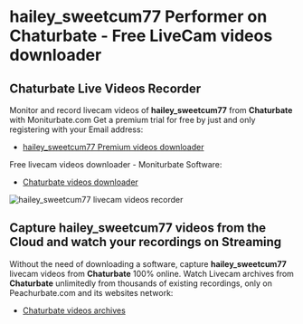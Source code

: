 # hailey_sweetcum77 Performer on Chaturbate - Free LiveCam videos downloader

## Chaturbate Live Videos Recorder

Monitor and record livecam videos of **hailey_sweetcum77** from **Chaturbate** with Moniturbate.com
Get a premium trial for free by just and only registering with your Email address:
* [hailey_sweetcum77 Premium videos downloader](https://moniturbate.com/request-demo-licence-key.html)

Free livecam videos downloader - Moniturbate Software:
* [Chaturbate videos downloader](https://moniturbate.com/moniturbate-download-software.html)

![hailey_sweetcum77 livecam videos recorder](https://peachurnet.com/templates/moniturbate-software.png)


## Capture hailey_sweetcum77 videos from the Cloud and watch your recordings on Streaming

Without the need of downloading a software, capture **hailey_sweetcum77** livecam videos from **Chaturbate** 100% online.
Watch Livecam archives from **Chaturbate** unlimitedly from thousands of existing recordings, only on Peachurbate.com and its websites network:
* [Chaturbate videos archives](https://peachurnet.com/)